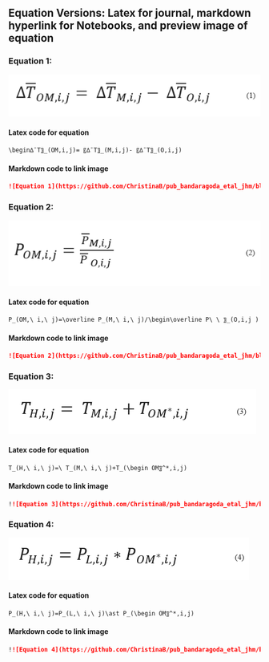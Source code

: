 ## Equation Versions: Latex for journal, markdown hyperlink for Notebooks, and preview image of equation

### Equation 1: 
![Equation 1](https://github.com/ChristinaB/pub_bandaragoda_etal_jhm/blob/master/images/Equation1.png)

#### Latex code for equation
```markdown
\begin∆¯T〗_(OM,i,j)= 〖∆¯T〗_(M,i,j)- 〖∆¯T〗_(O,i,j)
```
#### Markdown code to link image
```markdown
![Equation 1](https://github.com/ChristinaB/pub_bandaragoda_etal_jhm/blob/master/images/Equation1.png)
```

### Equation 2: 
![Equation 2](https://github.com/ChristinaB/pub_bandaragoda_etal_jhm/blob/master/images/Equation2.png)

#### Latex code for equation
```markdown
P_(OM,\ i,\ j)=\overline P_(M,\ i,\ j)/\begin\overline P\ \ 〗_(O,i,j ) 
```
#### Markdown code to link image
```markdown
![Equation 2](https://github.com/ChristinaB/pub_bandaragoda_etal_jhm/blob/master/images/Equation2.png)
```
### Equation 3: 
![Equation 3](https://github.com/ChristinaB/pub_bandaragoda_etal_jhm/blob/master/images/Equation3.png)

#### Latex code for equation
```markdown
T_(H,\ i,\ j)=\ T_(M,\ i,\ j)+T_(\begin OM〗^*,i,j) 
```
#### Markdown code to link image
```markdown
!![Equation 3](https://github.com/ChristinaB/pub_bandaragoda_etal_jhm/blob/master/images/Equation3.png)
```
 
### Equation 4: 
![Equation 4](https://github.com/ChristinaB/pub_bandaragoda_etal_jhm/blob/master/images/Equation4.png)

#### Latex code for equation
```markdown
P_(H,\ i,\ j)=P_(L,\ i,\ j)\ast P_(\begin OM〗^*,i,j)
```
#### Markdown code to link image
```markdown
!![Equation 4](https://github.com/ChristinaB/pub_bandaragoda_etal_jhm/blob/master/images/Equation4.png)
```
